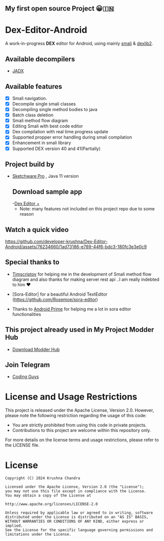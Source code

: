 ## My first open source Project 😀🇮🇳
# Dex-Editor-Android
A work-in-progress **DEX** editor for Android, using mainly [smali](https://github.com/google/smali) & [dexlib2](https://github.com/google/smali/tree/main/dexlib2).
## Available decompilers
- [JADX](https://github.com/skylot/jadx)

## Available features 
- [x] Smali navigation.
- [x] Decompile single smali classes 
- [x] Decompiling single method bodies to java
- [x] Batch class deletion
- [x] Smali method flow diagram
- [x] Editing Smali with best code editor 
- [x] Dex compilation with real time progress update
- [x] Supported propper error handling during smali compilation 
- [x] Enhancement in smali library 
- [x] Supported DEX version 40 and 41(Partially)
## Project build by 
- [Sketchware Pro](https://github.com/Sketchware-Pro/Sketchware-Pro) , Java 11 version
  ## Download sample app
  -[Dex Editor +](https://t.me/MaharnaTech/83)
  - Note: many features not included on this project repo due to some reason 
## Watch a quick video
https://github.com/developer-krushna/Dex-Editor-Android/assets/76234660/1ad73186-e789-44f6-bdc3-180fc3e3e0c9
## Special thanks to
- [Timscriptov](https://github.com/timscriptov) for helping me in the development of Smali method flow diagram and also thanks for making server rest api ..I am really indebted to him ♥️

- [Sora-Editor] for a beautiful Android TextEditor (https://github.com/Rosemoe/sora-editor)

- Thanks to [Android Prime](https://github.com/abodinagdat16) for helping me a lot in sora editor functionalities

## This project already used in My Project Modder Hub
- [Download Modder Hub](https://modder-hub.blogspot.com)

## Join Telegram
- [Coding Guys](https://t.me/coding_guys)
  
# License and Usage Restrictions

This project is released under the Apache License, Version 2.0. However, please note the following restriction regarding the usage of this code:

- You are strictly prohibited from using this code in private projects.
- Contributions to this project are welcome within this repository only.

For more details on the license terms and usage restrictions, please refer to the LICENSE file.

# License
    Copyright (C) 2024 Krushna Chandra

    Licensed under the Apache License, Version 2.0 (the "License");
    you may not use this file except in compliance with the License.
    You may obtain a copy of the License at

    http://www.apache.org/licenses/LICENSE-2.0

    Unless required by applicable law or agreed to in writing, software
    distributed under the License is distributed on an "AS IS" BASIS,
    WITHOUT WARRANTIES OR CONDITIONS OF ANY KIND, either express or implied.
    See the License for the specific language governing permissions and
    limitations under the License.
